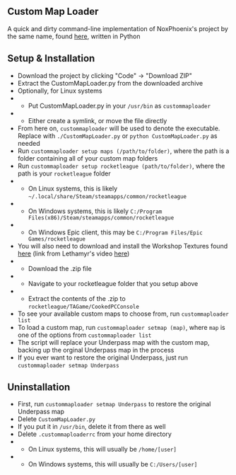 Custom Map Loader
-----------

A quick and dirty command-line implementation of NoxPhoenix's project by the same name, found [here](https://github.com/NoxPhoenix/custom-map-loader/), written in Python

Setup & Installation
-----------
* Download the project by clicking "Code" -> "Download ZIP"
* Extract the CustomMapLoader.py from the downloaded archive
* Optionally, for Linux systems
* * Put CustomMapLoader.py in your `/usr/bin` as `custommaploader`
* * Either create a symlink, or move the file directly
* From here on, `custommaploader` will be used to denote the executable. Replace with `./CustomMapLoader.py` or `python CustomMapLoader.py` as needed
* Run `custommaploader setup maps (/path/to/folder)`, where the path is a folder containing all of your custom map folders
* Run `custommaploader setup rocketleague (path/to/folder)`, where the path is your `rocketleague` folder
* * On Linux systems, this is likely `~/.local/share/Steam/steamapps/common/rocketleague`
* * On Windows systems, this is likely `C:/Program Files(x86)/Steam/steamapps/common/rocketleague`
* * On Windows Epic client, this may be `C:/Program Files/Epic Games/rocketleague`
* You will also need to download and install the Workshop Textures found [here](https://drive.google.com/drive/folders/1fvMMw0jGkkGr0fZpme9tWlwD3hC5LX0W) (link from Lethamyr's video [here](https://www.youtube.com/watch?v=vfIIa2cUZSE))
* * Download the .zip file
* * Navigate to your rocketleague folder that you setup above
* * Extract the contents of the .zip to `rocketleague/TAGame/CookedPCConsole`
* To see your available custom maps to choose from, run `custommaploader list`
* To load a custom map, run `custommaploader setmap (map)`, where `map` is one of the options from `custommaploader list`
* The script will replace your Underpass map with the custom map, backing up the orginal Underpass map in the process
* If you ever want to restore the original Underpass, just run `custommaploader setmap Underpass`

Uninstallation
-----------
* First, run `custommaploader setmap Underpass` to restore the original Underpass map
* Delete `CustomMapLoader.py`
* If you put it in `/usr/bin`, delete it from there as well
* Delete `.custommaploaderrc` from your home directory
* * On Linux systems, this will usually be `/home/[user]`
* * On Windows systems, this will usually be `C:/Users/[user]`